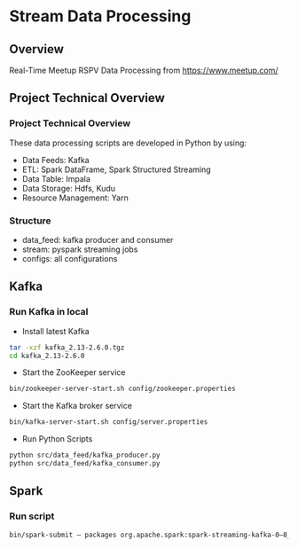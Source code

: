 # Stream Data Processing
## Overview
Real-Time Meetup RSPV Data Processing from https://www.meetup.com/
## Project Technical Overview
### Project Technical Overview
These data processing scripts are developed in Python by using:
- Data Feeds: Kafka
- ETL: Spark DataFrame, Spark Structured Streaming
- Data Table: Impala
- Data Storage: Hdfs, Kudu
- Resource Management: Yarn
### Structure
- data_feed: kafka producer and consumer
- stream: pyspark streaming jobs
- configs: all configurations
## Kafka
### Run Kafka in local
- Install latest Kafka
```bash
tar -xzf kafka_2.13-2.6.0.tgz
cd kafka_2.13-2.6.0
```
- Start the ZooKeeper service
```bash
bin/zookeeper-server-start.sh config/zookeeper.properties
```
- Start the Kafka broker service
```bash
bin/kafka-server-start.sh config/server.properties
```
- Run Python Scripts
```bash
python src/data_feed/kafka_producer.py
python src/data_feed/kafka_consumer.py
```
## Spark
### Run script
```bash
bin/spark-submit — packages org.apache.spark:spark-streaming-kafka-0–8_2.13:2.6.0 stream/json_save.py
```